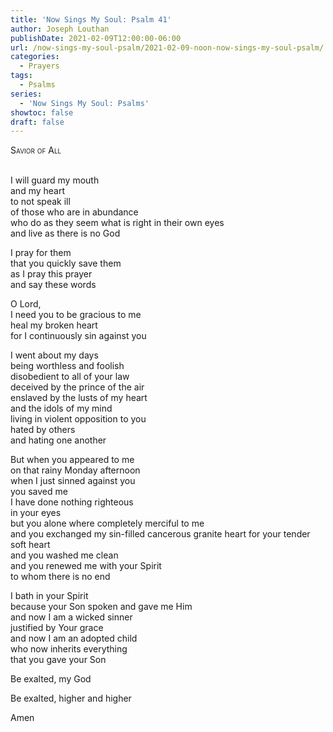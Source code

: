 ```yaml
---
title: 'Now Sings My Soul: Psalm 41'
author: Joseph Louthan
publishDate: 2021-02-09T12:00:00-06:00
url: /now-sings-my-soul-psalm/2021-02-09-noon-now-sings-my-soul-psalm/
categories:
  - Prayers
tags:
  - Psalms
series:
  - 'Now Sings My Soul: Psalms'
showtoc: false
draft: false
---
```

<div style="font-variant: small-caps;">
Savior of All
</div>
&nbsp;

I will guard my mouth  
  and my heart  
  to not speak ill  
  of those who are in abundance  
  who do as they seem what is right in their own eyes  
  and live as there is no God  
  
I pray for them  
  that you quickly save them  
  as I pray this prayer  
  and say these words  
  
O Lord,  
  I need you to be gracious to me  
  heal my broken heart  
  for I continuously sin against you  
  
I went about my days  
  being worthless and foolish  
  disobedient to all of your law  
  deceived by the prince of the air  
  enslaved by the lusts of my heart  
  and the idols of my mind  
  living in violent opposition to you  
  hated by others  
  and hating one another  
  
But when you appeared to me  
  on that rainy Monday afternoon  
  when I just sinned against you  
  you saved me  
  I have done nothing righteous  
  in your eyes  
  but you alone where completely merciful to me  
  and you exchanged my sin-filled cancerous granite heart for your tender soft heart  
  and you washed me clean  
  and you renewed me with your Spirit  
  to whom there is no end  
  
I bath in your Spirit  
  because your Son spoken and gave me Him  
  and now I am a wicked sinner  
  justified by Your grace  
  and now I am an adopted child  
  who now inherits everything  
  that you gave your Son  
  
Be exalted, my God  
  
Be exalted, higher and higher  
  
Amen  
